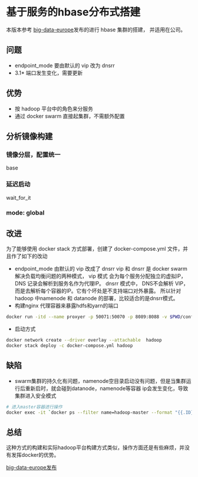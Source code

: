 # 基于服务的hbase分布式搭建


本版本参考 [big-data-europe][docker-hbase]发布的进行 hbase 集群的搭建，
并适用在公司。






## 问题
* endpoint_mode 要由默认的 vip 改为 dnsrr
* 3.1* 端口发生变化，需要更新


## 优势
* 按 hadoop 平台中的角色来分服务
* 通过 docker swarm 直接起集群，不需额外配置

## 分析镜像构建
### 镜像分层，配置统一
base
### 延迟启动
wait_for_it
### mode: global



## 改进
为了能够使用 docker stack 方式部署，创建了 docker-compose.yml 文件，并且作了如下的改动  
* endpoint_mode 由默认的 vip 改成了 dnsrr
vip 和 dnsrr 是 docker swarm 解决负载均衡问题的两种模式， 
vip 模式 会为每个服务分配独立的虚拟IP， DNS 记录会解析到服务名作为代理IP。
dnsrr 模式中， DNS不会解析 VIP， 而是去解析每个容器的IP。它有个坏处是不支持端口对外暴露。
所以针对 hadoop 中namenode 和 datanode 的部署，比较适合的是dnsrr模式。
* 构建nginx 代理容器来暴露hdfs和yarn的端口
```bash
docker run -itd --name proxyer -p 50071:50070 -p 8089:8088 -v $PWD/config/hadoop.conf:/etc/nginx/conf.d/hadoop.conf  --net=hadoop  nginx:latest
```
* 启动方式
```bash
docker network create --driver overlay --attachable  hadoop
docker stack deploy -c docker-compose.yml hadoop
```
## 缺陷
* swarm集群的持久化有问题，namenode空目录启动没有问题，但是当集群运行后重新启时，就会碰到datanode，namenode等容器
ip会发生变化，导致集群进入安全模式

```bash
# 进入master容器进行操作
docker exec -it `docker ps --filter name=hadoop-master --format "{{.ID}}"` bash
```

## 总结
这种方式的构建和实际hadoop平台构建方式类似，操作方面还是有些麻烦，并没有发挥docker的优势。





[big-data-europe发布][docker-hbase]


[docker-hbase]: https://github.com/big-data-europe/docker-hbase
